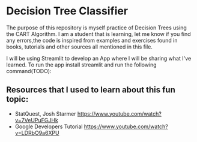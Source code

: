 # Decision Tree Classifier

The purpose of this repository is myself practice of Decision Trees using the CART Algorithm. I am a student that is learning, let me know if you find any errors,the code is inspired from examples and exercises found in books, tutorials and other sources all mentioned in this file.

I will be using Streamlit to develop an App where I will be sharing what I've learned. To run the app install streamlit and run the following command(TODO):


## Resources that I used to learn about this fun topic:
* StatQuest, Josh Starmer https://www.youtube.com/watch?v=7VeUPuFGJHk
* Google Developers Tutorial https://www.youtube.com/watch?v=LDRbO9a6XPU
